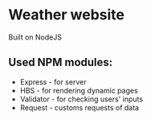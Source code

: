 # Weather website

Built on NodeJS

## Used NPM modules:

* Express - for server
* HBS - for rendering dynamic pages
* Validator - for checking users' inputs
* Request - customs requests of data

